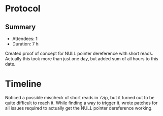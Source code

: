 # Protocol

## Summary

- Attendees: 1
- Duration: 7 h

Created proof of concept for NULL pointer dereference with short
reads. Actually this took more than just one day, but added sum of
all hours to this date.

# Timeline

Noticed a possible mischeck of short reads in 7zip, but it turned out
to be quite difficult to reach it. While finding a way to trigger it,
wrote patches for all issues required to actually get the NULL pointer
dereference working.
